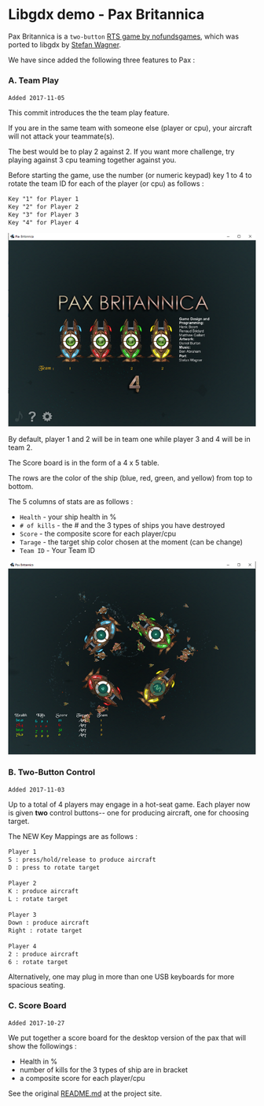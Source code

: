 Libgdx demo - Pax Britannica
====================

Pax Britannica is a `two-button` [RTS game by nofundsgames](http://paxbritannica.henk.ca/), which was ported to libgdx by [Stefan Wagner](http://bompoblog.tumblr.com/).

We have since added the following three features to Pax :

### A. Team Play ###

`Added 2017-11-05`

This commit introduces the the team play feature.

If you are in the same team with someone else (player or cpu), your aircraft will not attack your teammate(s).

The best would be to play 2 against 2. If you want more challenge, try playing against 3 cpu teaming together against you. 

Before starting the game, use the number (or numeric keypad) key 1 to 4 to rotate the
team ID for each of the player (or cpu) as follows : 

```
Key "1" for Player 1
Key "2" for Player 2
Key "3" for Player 3
Key "4" for Player 4
```

![teamplay](https://github.com/mokun/libgdx-demo-pax-britannica/blob/master/desktop/src/main/jetResources/pax1.png)

By default, player 1 and 2 will be in team one while player 3 and 4 will be in team 2.

The Score board is in the form of a 4 x 5 table. 

The rows are the color of the ship (blue, red, green, and yellow) from top to bottom.

The 5 columns of stats are as follows : 

- `Health`     - your ship health in %
- `# of kills` - the # and the 3 types of ships you have destroyed
- `Score`      - the composite score for each player/cpu
- `Tarage`     - the target ship color chosen at the moment (can be change)
- `Team ID`    - Your Team ID

![scoreboard](https://github.com/mokun/libgdx-demo-pax-britannica/blob/master/desktop/src/main/jetResources/pax2.png)

### B. Two-Button Control ###
`Added 2017-11-03`

Up to a total of 4 players may engage in a hot-seat game. Each player now is given **two** control buttons-- one for producing aircraft, one for choosing target.

The NEW Key Mappings are as follows :

```
Player 1
S : press/hold/release to produce aircraft
D : press to rotate target

Player 2
K : produce aircraft
L : rotate target

Player 3
Down : produce aircraft
Right : rotate target

Player 4
2 : produce aircraft
6 : rotate target
```

Alternatively, one may plug in more than one USB keyboards for more spacious seating. 

### C. Score Board ###
`Added 2017-10-27`

We put together a score board for the desktop version of the pax that will show the followings :  

- Health in %
- number of kills for the 3 types of ship are in bracket
- a composite score for each player/cpu


See the original [README.md](https://github.com/libgdx/libgdx-demo-pax-britannica/blob/master/README.md) at the project site.

